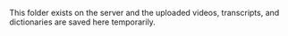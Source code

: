 This folder exists on the server and the uploaded videos, transcripts, and dictionaries are saved here temporarily.
